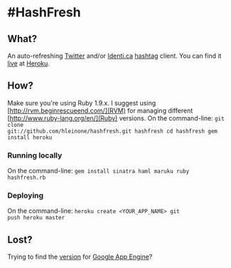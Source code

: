 # #HashFresh

## What?
An auto-refreshing [Twitter](http://twitter.com) and/or [Identi.ca](http://identi.ca) [hashtag](http://en.wikipedia.org/wiki/Hashtag#Hash_tags) client. You can find it [live](http://hashfresh.heroku.com) at [Heroku](http://heroku.com).

## How?
Make sure you're using Ruby 1.9.x. I suggest using [http://rvm.beginrescueend.com/](RVM) for managing different [http://www.ruby-lang.org/en/](Ruby) versions. On the command-line: 
<code>git clone git://github.com/hleinone/hashfresh.git hashfresh
cd hashfresh
gem install heroku</code>

### Running locally
On the command-line: 
<code>gem install sinatra haml maruku
ruby hashfresh.rb
</code>

### Deploying
On the command-line: 
<code>heroku create <YOUR_APP_NAME>
git push heroku master
</code>

## Lost?
Trying to find the [version](http://code.google.com/p/hashfresh/) for [Google App Engine](http://appengine.google.com)?
